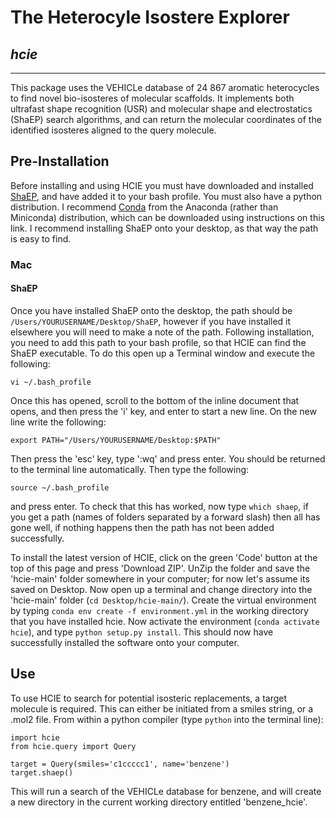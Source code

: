 # The Heterocyle Isostere Explorer
## *hcie*

---
This package uses the VEHICLe database of 24 867 aromatic heterocycles to find novel bio-isosteres of molecular scaffolds. It implements both ultrafast shape recognition (USR) and molecular shape and electrostatics (ShaEP) search algorithms, and can return the molecular coordinates of the identified isosteres aligned to the query molecule.


## Pre-Installation
Before installing and using HCIE you must have downloaded and installed [ShaEP](https://users.abo.fi/mivainio/shaep/download.php), and have added it to your bash profile. You must also have a python distribution. I recommend [Conda](https://docs.conda.io/projects/conda/en/latest/user-guide/install/macos.html) from the Anaconda (rather than Miniconda) distribution, which can be downloaded using instructions on this link. I recommend installing ShaEP onto your desktop, as that way the path is easy to find.

### Mac
#### ShaEP
Once you have installed ShaEP onto the desktop, the path should be `/Users/YOURUSERNAME/Desktop/ShaEP`, however if you have installed it elsewhere you will need to make a note of the path. Following installation, you need to add this path to your bash profile, so that HCIE can find the ShaEP executable. To do this open up a Terminal window and execute the following:
```
vi ~/.bash_profile
```
Once this has opened, scroll to the bottom of the inline document that opens, and then press the 'i' key, and enter to start a new line. On the new line write the following:
```
export PATH="/Users/YOURUSERNAME/Desktop:$PATH"
```
Then press the 'esc' key, type ':wq' and press enter. You should be returned to the terminal line automatically. Then type the following:
```
source ~/.bash_profile
```
and press enter. To check that this has worked, now type `which shaep`, if you get a path (names of folders separated by a forward slash) then all has gone well, if nothing happens then the path has not been added successfully.

To install the latest version of HCIE, click on the green 'Code' button at the top of this page and press 'Download ZIP'. UnZip the folder and save the 'hcie-main' folder somewhere in your computer; for now let's assume its saved on Desktop. Now open up a terminal and change directory into the 'hcie-main' folder (`cd Desktop/hcie-main/`). Create the virtual environment by typing `conda env create -f environment.yml` in the working directory that you have installed hcie. Now activate the environment (`conda activate hcie`), and type `python setup.py install`. This should now have successfully installed the software onto your computer.

## Use
To use HCIE to search for potential isosteric replacements, a target molecule is required. This can either be initiated from a smiles string, or a .mol2 file. From within a python compiler (type `python` into the terminal line):

```
import hcie
from hcie.query import Query

target = Query(smiles='c1ccccc1', name='benzene')
target.shaep()
```
This will run a search of the VEHICLe database for benzene, and will create a new directory in the current working directory entitled 'benzene_hcie'.
